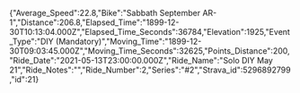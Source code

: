 {"Average_Speed":22.8,"Bike":"Sabbath September AR-1","Distance":206.8,"Elapsed_Time":"1899-12-30T10:13:04.000Z","Elapsed_Time_Seconds":36784,"Elevation":1925,"Event_Type":"DIY (Mandatory)","Moving_Time":"1899-12-30T09:03:45.000Z","Moving_Time_Seconds":32625,"Points_Distance":200,"Ride_Date":"2021-05-13T23:00:00.000Z","Ride_Name":"Solo DIY May 21","Ride_Notes":"","Ride_Number":2,"Series":"#2","Strava_id":5296892799,"id":21}